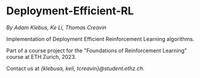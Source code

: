 # Deployment-Efficient-RL
_By Adam Klebus, Ke Li, Thomas Creavin_

Implementation of Deployment Efficient Reinforcement Learning algorithms. 

Part of a course project for the "Foundations of Reinforcement Learning" course at ETH Zurich, 2023.

Contact us at _{klebusa, keli, tcreavin}@student.ethz.ch_.
